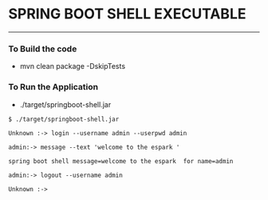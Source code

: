 # SPRING BOOT SHELL EXECUTABLE 

--- 

### To Build the code 
* mvn clean package -DskipTests

### To Run the Application
* ./target/springboot-shell.jar
```          
$ ./target/springboot-shell.jar

Unknown :-> login --username admin --userpwd admin 

admin:-> message --text 'welcome to the espark '

spring boot shell message=welcome to the espark  for name=admin

admin:-> logout --username admin 

Unknown :-> 
```
